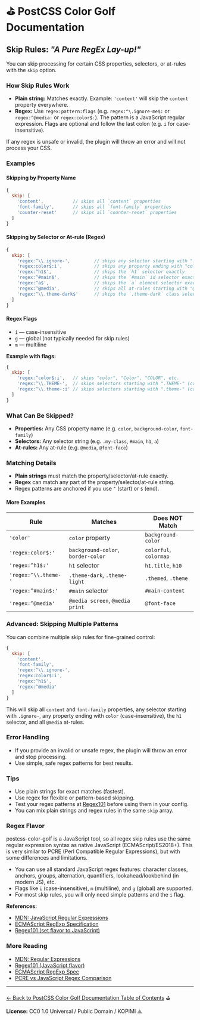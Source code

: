 # ⛳️ PostCSS Color Golf Documentation

## Skip Rules: _"A Pure RegEx Lay-up!"_

You can skip processing for certain CSS properties, selectors, or at-rules with the `skip` option.

### How Skip Rules Work

- **Plain string:** Matches exactly.
  Example: `'content'` will skip the `content` property everywhere.
- **Regex:** Use `regex:pattern:flags` (e.g. `regex:^\.ignore-me$:` or `regex:^@media:` or `regex:color$:`).
  The pattern is a JavaScript regular expression.
  Flags are optional and follow the last colon (e.g. `i` for case-insensitive).

If any regex is unsafe or invalid, the plugin will throw an error and will not process your CSS.

### Examples

#### Skipping by Property Name

```js
{
  skip: [
    'content',           // skips all `content` properties
    'font-family',       // skips all `font-family` properties
    'counter-reset'      // skips all `counter-reset` properties
  ]
}
```

#### Skipping by Selector or At-rule (Regex)

```js
{
  skip: [
    'regex:^\\.ignore-',         // skips any selector starting with ".ignore-"
    'regex:color$:i',            // skips any property ending with "color" (case-insensitive)
    'regex:^h1$',                // skips the `h1` selector exactly
    'regex:^#main$',             // skips the `#main` id selector exactly
    'regex:^a$',                 // skips the `a` element selector exactly
    'regex:^@media',             // skips all at-rules starting with "@media"
    'regex:^\\.theme-dark$'      // skips the `.theme-dark` class selector exactly
  ]
}
```

#### Regex Flags

- `i` — case-insensitive
- `g` — global (not typically needed for skip rules)
- `m` — multiline

**Example with flags:**
```js
{
  skip: [
    'regex:^color$:i',   // skips "color", "Color", "COLOR", etc.
    'regex:^\\.THEME-',  // skips selectors starting with ".THEME-" (case-sensitive)
    'regex:^\\.theme-:i' // skips selectors starting with ".theme-" (case-insensitive)
  ]
}
```

### What Can Be Skipped?

- **Properties:** Any CSS property name (e.g. `color`, `background-color`, `font-family`)
- **Selectors:** Any selector string (e.g. `.my-class`, `#main`, `h1`, `a`)
- **At-rules:** Any at-rule (e.g. `@media`, `@font-face`)

### Matching Details

- **Plain strings** must match the property/selector/at-rule exactly.
- **Regex** can match any part of the property/selector/at-rule string.
- Regex patterns are anchored if you use `^` (start) or `$` (end).

#### More Examples

| Rule                   | Matches                        | Does NOT Match           |
|------------------------|-------------------------------|--------------------------|
| `'color'`              | `color` property               | `background-color`       |
| `'regex:color$:'`      | `background-color`, `border-color` | `colorful`, `colormap`   |
| `'regex:^h1$:'`        | `h1` selector                  | `h1.title`, `h10`        |
| `'regex:^\\.theme-'`   | `.theme-dark`, `.theme-light`  | `.themed`, `.theme`      |
| `'regex:^#main$:'`     | `#main` selector               | `#main-content`          |
| `'regex:^@media'`      | `@media screen`, `@media print`| `@font-face`             |

### Advanced: Skipping Multiple Patterns

You can combine multiple skip rules for fine-grained control:

```js
{
  skip: [
    'content',
    'font-family',
    'regex:^\\.ignore-',
    'regex:color$:i',
    'regex:^h1$',
    'regex:^@media'
  ]
}
```

This will skip all `content` and `font-family` properties, any selector starting with `.ignore-`, any property ending with `color` (case-insensitive), the `h1` selector, and all `@media` at-rules.

### Error Handling

- If you provide an invalid or unsafe regex, the plugin will throw an error and stop processing.
- Use simple, safe regex patterns for best results.

### Tips

- Use plain strings for exact matches (fastest).
- Use regex for flexible or pattern-based skipping.
- Test your regex patterns at [Regex101](https://regex101.com/) before using them in your config.
- You can mix plain strings and regex rules in the same `skip` array.

### Regex Flavor

postcss-color-golf is a JavaScript tool, so all regex skip rules use the same regular expression syntax as native JavaScript (ECMAScript/ES2018+).
This is very similar to PCRE (Perl Compatible Regular Expressions), but with some differences and limitations.

- You can use all standard JavaScript regex features: character classes, anchors, groups, alternation, quantifiers, lookahead/lookbehind (in modern JS), etc.
- Flags like `i` (case-insensitive), `m` (multiline), and `g` (global) are supported.
- For most skip rules, you will only need simple patterns and the `i` flag.

**References:**
- [MDN: JavaScript Regular Expressions](https://developer.mozilla.org/en-US/docs/Web/JavaScript/Guide/Regular_Expressions)
- [ECMAScript RegExp Specification](https://tc39.es/ecma262/#sec-regexp-regular-expression-objects)
- [Regex101 (set flavor to JavaScript)](https://regex101.com/)

### More Reading

- [MDN: Regular Expressions](https://developer.mozilla.org/en-US/docs/Web/JavaScript/Guide/Regular_Expressions)
- [Regex101 (JavaScript flavor)](https://regex101.com/)
- [ECMAScript RegExp Spec](https://tc39.es/ecma262/#sec-regexp-regular-expression-objects)
- [PCRE vs JavaScript Regex Comparison](https://www.regular-expressions.info/refflavors.html)

---

[← Back to PostCSS Color Golf Documentation Table of Contents](./README.md) ⛳️

**License:** CC0 1.0 Universal / Public Domain / KOPIMI ⟁
